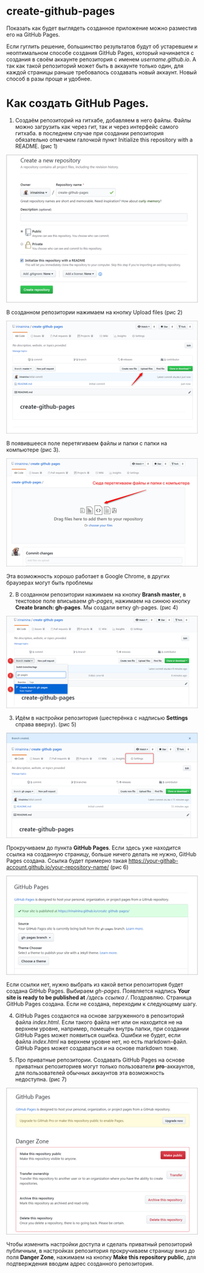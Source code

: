 # create-github-pages

Показать как будет выглядеть созданное приложение можно разместив его на GitHub Pages.  

Если гуглить решение, большинство результатов будут об устаревшем и неоптимальном способе создания GitHub Pages, который начинается с создания в своём аккаунте репозитория с именем *username.github.io*. А так как такой репозиторий может быть в аккаунте только один, для каждой страницы раньше требовалось создавать новый аккаунт. Новый способ в разы проще и удобнее. 

# Как создать GitHub Pages.

1. Создаём репозиторий на гитхабе, добавляем в него файлы. Файлы можно загрузить как через гит, так и через интерфейс самого гитхаба. в последнем случае при создании репозитория обязательно отмечаем галочкой пункт Initialize this repository with a README. (рис 1) 

![](images/create-github-pages1.png)

В созданном репозитории нажимаем на кнопку Upload files (рис 2) 


![](images/create-github-pages2.png)

В появившееся поле перетягиваем файлы и папки с папки на компьютере (рис 3). 

![](images/create-github-pages3.png)

Эта возможность хорошо работает в Google Chrome, в других браузерах могут быть проблемы 

2. В созданном репозитории нажимаем на кнопку **Bransh master**, в текстовое поле вписываем *gh-pages*, нажимаем на синюю кнопку **Create branch: gh-pages**. Мы создали ветку gh-pages. (рис 4)

![](images/create-github-pages4.png)

3. Идём в настройки репозитория (шестерёнка с надписью **Settings** справа вверху). (рис 5)

![](images/create-github-pages5.png)

Прокручиваем до пункта **GitHub Pages**. Если здесь уже находится ссылка на созданную страницу,  больше ничего делать не нужно, GitHub Pages создана. Ссылка будет примерно такая https://your-githab-account.github.io/your-repository-name/ (рис 6)  

![](images/create-github-pages6.png)

Если ссылки нет, нужно выбрать из какой ветки репозитория будет создана GitHub Pages. Выбираем *gh-pages*. Появляется надпись **Your site is ready to be published at** */здесь ссылка /*. Поздравляю. Страница GitHub Pages создана. Если не создана, переходим к следующему шагу.

4. GitHub Pages создаются на основе загруженного в репозиторий файла *index.html*. Если такого файла нет или он находится не на верхнем уровне, например, помещён внутрь папки, при создании GitHub Pages может появиться ошибка. Ошибки не будет, если файла *index.html* на верхнем уровне нет, но есть markdown-файл. GitHub Pages может создаваться и на основе markdown тоже.  

5. Про приватные репозитории. Создавать GitHub Pages на основе приватных репозиториев могут только пользователи **pro**-аккаунтов, для пользователей обычных аккаунтов эта возможность недоступна. (рис 7)

![](images/create-github-pages7.png)

Чтобы изменить настройки доступа и сделать приватный репозиторий публичным, в настройках репозитория прокручиваем страницу вниз до поля **Danger Zone**, нажимаем на кнопку **Make this repository public**, для подтверждения вводим адрес созданного репозитория.